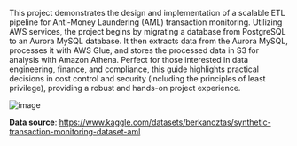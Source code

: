 This project demonstrates the design and implementation of a scalable ETL pipeline for Anti-Money Laundering (AML) transaction monitoring. Utilizing AWS services, the project begins by migrating a database from PostgreSQL to an Aurora MySQL database. It then extracts data from the Aurora MySQL, processes it with AWS Glue, and stores the processed data in S3 for analysis with Amazon Athena. Perfect for those interested in data engineering, finance, and compliance, this guide highlights practical decisions in cost control and security (including the principles of least privilege), providing a robust and hands-on project experience.

![image](https://github.com/Ibrahim-Maiga/ETL-Pipeline-For-Migrating-Processing-And-Querying-AML-Transactions/blob/main/AML-Project-Architecture-Diagram.png)

**Data source**: https://www.kaggle.com/datasets/berkanoztas/synthetic-transaction-monitoring-dataset-aml
